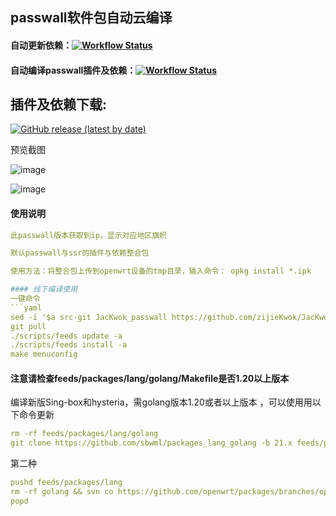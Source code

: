 ## passwall软件包自动云编译
#### 自动更新依赖：[![Workflow Status](https://github.com/zijieKwok/JacKwok-passwall/actions/workflows/Auto.update.packages.yml/badge.svg)](https://github.com/zijieKwok/JacKwok-passwall/actions)   
#### 自动编译passwall插件及依赖：[![Workflow Status](https://github.com/zijieKwok/JacKwok-passwall/actions/workflows/Auto.compile.passwall.yml/badge.svg)](https://github.com/zijieKwok/JacKwok-passwall/actions)   

## 插件及依赖下载:
[![GitHub release (latest by date)](https://img.shields.io/github/v/release/zijieKwok/JacKwok-passwall?style=for-the-badge&label=下载跳转)](https://github.com/zijieKwok/JacKwok-passwall/releases/)

<summary>预览截图</summary>
<p>

![image](https://raw.githubusercontent.com/zijieKwok/JacKwok-passwall/master/img/openwrt.png)
  
![image](https://raw.githubusercontent.com/zijieKwok/JacKwok-passwall/master/img/passwall.png)



#### 使用说明
```yaml
此passwall版本获取到ip，显示对应地区旗帜

默认passwall与ssr的插件与依赖整合包

使用方法：将整合包上传到openwrt设备的tmp目录，输入命令： opkg install *.ipk

#### 线下编译使用
一键命令
```yaml
sed -i '$a src-git JacKwok_passwall https://github.com/zijieKwok/JacKwok-passwall' feeds.conf.default
git pull
./scripts/feeds update -a
./scripts/feeds install -a
make menuconfig
```

#### 注意请检查feeds/packages/lang/golang/Makefile是否1.20以上版本
编译新版Sing-box和hysteria，需golang版本1.20或者以上版本 ，可以使用用以下命令更新
```yaml
rm -rf feeds/packages/lang/golang
git clone https://github.com/sbwml/packages_lang_golang -b 21.x feeds/packages/lang/golang
```

第二种
```yaml
pushd feeds/packages/lang
rm -rf golang && svn co https://github.com/openwrt/packages/branches/openwrt-23.05/lang/golang
popd
```


